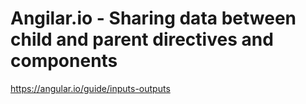 # Angilar.io - Sharing data between child and parent directives and components

https://angular.io/guide/inputs-outputs